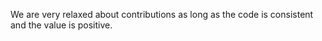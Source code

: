 We are very relaxed about contributions as long as the code is consistent and the value is positive.
